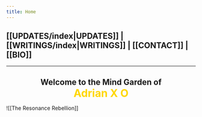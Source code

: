 ```yaml
---
title: Home
--- 
```

## [[UPDATES/index|UPDATES]] | [[WRITINGS/index|WRITINGS]] | [[CONTACT]] | [[BIO]]
___

<div align="center">
<h2 style="margin-bottom:0;">Welcome to the Mind Garden of</h2>
<h1 style="color: gold; margin : 0; padding-top:0;">Adrian X O</h1>
</div>

![[The Resonance Rebellion]]